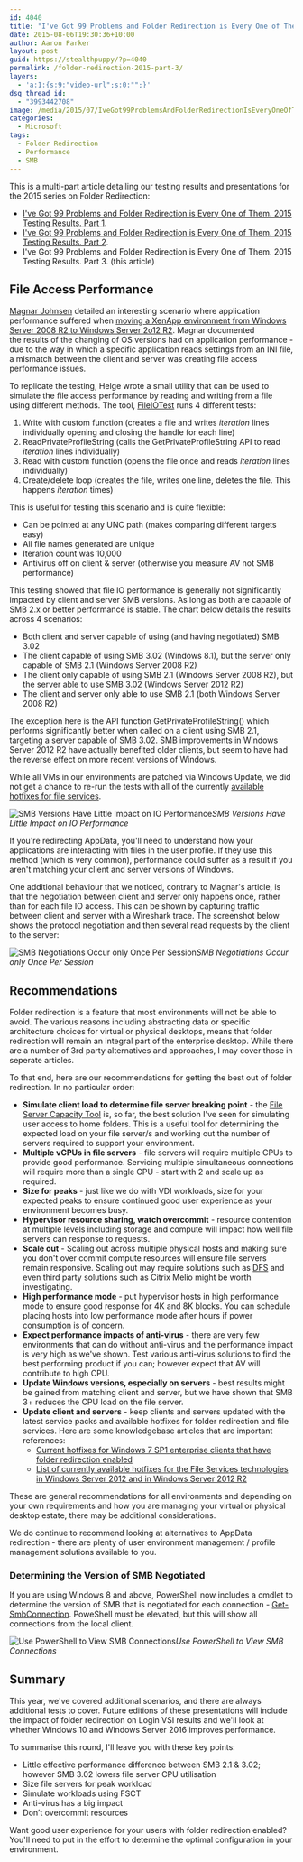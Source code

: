 ```yaml
---
id: 4040
title: "I've Got 99 Problems and Folder Redirection is Every One of Them. 2015 Testing Results. Part 3."
date: 2015-08-06T19:30:36+10:00
author: Aaron Parker
layout: post
guid: https://stealthpuppy/?p=4040
permalink: /folder-redirection-2015-part-3/
layers:
  - 'a:1:{s:9:"video-url";s:0:"";}'
dsq_thread_id:
  - "3993442708"
image: /media/2015/07/IveGot99ProblemsAndFolderRedirectionIsEveryOneOfThem.png
categories:
  - Microsoft
tags:
  - Folder Redirection
  - Performance
  - SMB
---
```

This is a multi-part article detailing our testing results and presentations for the 2015 series on Folder Redirection:

  * [I've Got 99 Problems and Folder Redirection is Every One of Them. 2015 Testing Results. Part 1]({{site.baseurl}}/folder-redirection-2015-part-1/).
  * [I've Got 99 Problems and Folder Redirection is Every One of Them. 2015 Testing Results. Part 2]({{site.baseurl}}/folder-redirection-2015-part-2/).
  * I've Got 99 Problems and Folder Redirection is Every One of Them. 2015 Testing Results. Part 3. (this article)

## File Access Performance

[Magnar Johnsen](http://twitter.com/magnarjohnsen) detailed an interesting scenario where application performance suffered when [moving a XenApp environment from Windows Server 2008 R2 to Windows Server 2o12 R2](http://j.mp/ini-smb). Magnar documented the results of the changing of OS versions had on application performance - due to the way in which a specific application reads settings from an INI file, a mismatch between the client and server was creating file access performance issues.

To replicate the testing, Helge wrote a small utility that can be used to simulate the file access performance by reading and writing from a file using different methods. The tool, [FileIOTest](https://helgeklein.com/blog/2015/08/fileiotest-times-duration-file-io-operations/) runs 4 different tests:

  1. Write with custom function (creates a file and writes _iteration_ lines individually opening and closing the handle for each line)
  2. ReadPrivateProfileString (calls the GetPrivateProfileString API to read _iteration_ lines individually)
  3. Read with custom function (opens the file once and reads _iteration_ lines individually)
  4. Create/delete loop (creates the file, writes one line, deletes the file. This happens _iteration_ times)

This is useful for testing this scenario and is quite flexible:

  * Can be pointed at any UNC path (makes comparing different targets easy)
  * All file names generated are unique
  * Iteration count was 10,000
  * Antivirus off on client & server (otherwise you measure AV not SMB performance)

This testing showed that file IO performance is generally not significantly impacted by client and server SMB versions. As long as both are capable of SMB 2.x or better performance is stable. The chart below details the results across 4 scenarios:

  * Both client and server capable of using (and having negotiated) SMB 3.02
  * The client capable of using SMB 3.02 (Windows 8.1), but the server only capable of SMB 2.1 (Windows Server 2008 R2)
  * The client only capable of using SMB 2.1 (Windows Server 2008 R2), but the server able to use SMB 3.02 (Windows Server 2012 R2)
  * The client and server only able to use SMB 2.1 (both Windows Server 2008 R2)

The exception here is the API function GetPrivateProfileString() which performs significantly better when called on a client using SMB 2.1, targeting a server capable of SMB 3.02. SMB improvements in Windows Server 2012 R2 have actually benefited older clients, but seem to have had the reverse effect on more recent versions of Windows.

While all VMs in our environments are patched via Windows Update, we did not get a chance to re-run the tests with all of the currently [available hotfixes for file services](https://support.microsoft.com/en-us/kb/2899011).

![SMB Versions Have Little Impact on IO Performance]({{site.baseurl}}/media/2015/08/FileIOTests.png)*SMB Versions Have Little Impact on IO Performance*

If you're redirecting AppData, you'll need to understand how your applications are interacting with files in the user profile. If they use this method (which is very common), performance could suffer as a result if you aren't matching your client and server versions of Windows.

One additional behaviour that we noticed, contrary to Magnar's article, is that the negotiation between client and server only happens once, rather than for each file IO access. This can be shown by capturing traffic between client and server with a Wireshark trace. The screenshot below shows the protocol negotiation and then several read requests by the client to the server:

![SMB Negotiations Occur only Once Per Session]({{site.baseurl}}/media/2015/08/GetPrivateProfileString.png)*SMB Negotiations Occur only Once Per Session*

## Recommendations

Folder redirection is a feature that most environments will not be able to avoid. The various reasons including abstracting data or specific architecture choices for virtual or physical desktops, means that folder redirection will remain an integral part of the enterprise desktop. While there are a number of 3rd party alternatives and approaches, I may cover those in seperate articles.

To that end, here are our recommendations for getting the best out of folder redirection. In no particular order:

  * **Simulate client load to determine file server breaking point** - the [File Server Capacity Tool]({{site.baseurl}}/replicate-2015-folder-redirection-test/) is, so far, the best solution I've seen for simulating user access to home folders. This is a useful tool for determining the expected load on your file server/s and working out the number of servers required to support your environment.
  * **Multiple vCPUs in file servers** - file servers will require multiple CPUs to provide good performance. Servicing multiple simultaneous connections will require more than a single CPU - start with 2 and scale up as required.
  * **Size for peaks** - just like we do with VDI workloads, size for your expected peaks to ensure continued good user experience as your environment becomes busy.
  * **Hypervisor resource sharing, watch overcommit** - resource contention at multiple levels including storage and compute will impact how well file servers can response to requests.
  * **Scale out** - Scaling out across multiple physical hosts and making sure you don't over commit compute resources will ensure file servers remain responsive. Scaling out may require solutions such as [DFS](https://technet.microsoft.com/en-us/library/dn281957.aspx) and even third party solutions such as Citrix Melio might be worth investigating.
  * **High performance mode** - put hypervisor hosts in high performance mode to ensure good response for 4K and 8K blocks. You can schedule placing hosts into low performance mode after hours if power consumption is of concern.
  * **Expect performance impacts of anti-virus** - there are very few environments that can do without anti-virus and the performance impact is very high as we've shown. Test various anti-virus solutions to find the best performing product if you can; however expect that AV will contribute to high CPU.
  * **Update Windows versions, especially on servers** - best results might be gained from matching client and server, but we have shown that SMB 3+ reduces the CPU load on the file server.
  * **Update client and servers** - keep clients and servers updated with the latest service packs and available hotfixes for folder redirection and file services. Here are some knowledgebase articles that are important references: 
      * [Current hotfixes for Windows 7 SP1 enterprise clients that have folder redirection enabled](https://support.microsoft.com/en-us/kb/2820927)
      * [List of currently available hotfixes for the File Services technologies in Windows Server 2012 and in Windows Server 2012 R2](https://support.microsoft.com/en-us/kb/2899011)

These are general recommendations for all environments and depending on your own requirements and how you are managing your virtual or physical desktop estate, there may be additional considerations.

We do continue to recommend looking at alternatives to AppData redirection - there are plenty of user environment management / profile management solutions available to you.

### Determining the Version of SMB Negotiated

If you are using Windows 8 and above, PowerShell now includes a cmdlet to determine the version of SMB that is negotiated for each connection - [Get-SmbConnection](https://technet.microsoft.com/en-us/library/jj635713). PoweShell must be elevated, but this will show all connections from the local client.

![Use PowerShell to View SMB Connections]({{site.baseurl}}/media/2015/08/get-smbconnection2.png)*Use PowerShell to View SMB Connections*

## Summary

This year, we've covered additional scenarios, and there are always additional tests to cover. Future editions of these presentations will include the impact of folder redirection on Login VSI results and we'll look at whether Windows 10 and Windows Server 2016 improves performance.

To summarise this round, I'll leave you with these key points:

  * Little effective performance difference between SMB 2.1 & 3.02; however SMB 3.02 lowers file server CPU utilisation
  * Size file servers for peak workload
  * Simulate workloads using FSCT
  * Anti-virus has a big impact
  * Don’t overcommit resources

Want good user experience for your users with folder redirection enabled? You'll need to put in the effort to determine the optimal configuration in your environment.
